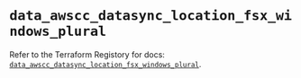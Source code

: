 # `data_awscc_datasync_location_fsx_windows_plural`

Refer to the Terraform Registory for docs: [`data_awscc_datasync_location_fsx_windows_plural`](https://registry.terraform.io/providers/hashicorp/awscc/0.70.0/docs/data-sources/datasync_location_fsx_windows_plural).

